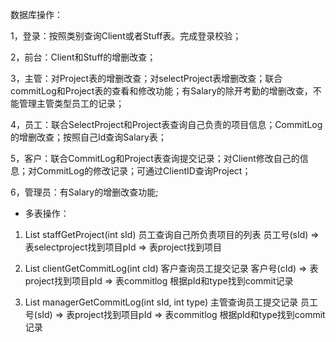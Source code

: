 数据库操作：

1，登录：按照类别查询Client或者Stuff表。完成登录校验；

2，前台：Client和Stuff的增删改查；

3，主管：对Project表的增删改查；对selectProject表增删改查；联合commitLog和Project表的查看和修改功能；有Salary的除开考勤的增删改查，不能管理主管类型员工的记录；

4，员工：联合SelectProject和Project表查询自己负责的项目信息；CommitLog的增删改查；按照自己Id查询Salary表；

5，客户：联合CommitLog和Project表查询提交记录；对Client修改自己的信息；对CommitLog的修改记录；可通过ClientID查询Project；

6，管理员：有Salary的增删改查功能;

- 多表操作：
1. List<Project> staffGetProject(int sId) 员工查询自己所负责项目的列表
   员工号(sId) => 表selectproject找到项目pId => 表project找到项目
   
2. List<CommitLog> clientGetCommitLog(int cId) 客户查询员工提交记录
   客户号(cId) => 表project找到项目pId => 表commitlog 根据pId和type找到commit记录
   
3. List<CommitLog> managerGetCommitLog(int sId, int type) 主管查询员工提交记录
   员工号(sId) => 表project找到项目pId => 表commitlog 根据pId和type找到commit记录

